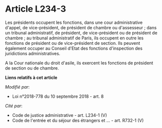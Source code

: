 # Article L234-3

Les présidents occupent les fonctions, dans une cour administrative d'appel, de vice-président, de président de chambre ou
d'assesseur ; dans un tribunal administratif, de président, de vice-président ou de président de chambre ; au tribunal
administratif de Paris, ils occupent en outre les fonctions de président ou de vice-président de section. Ils peuvent
également occuper au Conseil d'Etat des fonctions d'inspection des juridictions administratives.

A la Cour nationale du droit d'asile, ils exercent les fonctions de président de section ou de chambre.

**Liens relatifs à cet article**

_Modifié par_:

  - Loi n°2018-778 du 10 septembre 2018 - art. 8

_Cité par_:

  - Code de justice administrative - art. L234-1 (V)
  - Code de l'entrée et du séjour des étrangers et ... - art. R732-1 (V)
